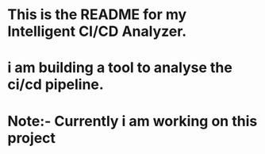 # This is the README for my Intelligent CI/CD Analyzer.
# i am building a tool to analyse the ci/cd pipeline. 

# Note:- Currently i am working on this project 



